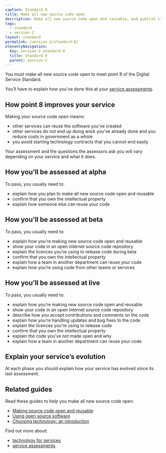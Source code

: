 ```yaml
---
caption: Standard 8
title: Make all new source code open
description: Make all new source code open and reusable, and publish it under appropriate licences (or provide a convincing explanation as to why this cannot be done for specific subsets of the source code).
tags:
  - standard
  - version-2
layout: standard
permalink: /version-2/standard-8/
eleventyNavigation:
  key: version-2-standard-8
  title: Standard 8
  parent: version-2
---
```


You must make all new source code open to meet point 8 of the Digital Service Standard.

You’ll have to explain how you’ve done this at your [service assessments](https://www.gov.uk/service-manual/service-assessments/how-service-assessments-work).

## How point 8 improves your service

Making your source code open means:

- other services can reuse the software you’ve created
- other services do not end up doing work you’ve already done and you reduce costs in government as a whole
- you avoid starting technology contracts that you cannot end easily

Your assessment and the questions the assessors ask you will vary depending on your service and what it does.

## How you’ll be assessed at alpha

To pass, you usually need to:

- explain how you plan to make all new source code open and reusable
- confirm that you own the intellectual property
- explain how someone else can reuse your code

## How you’ll be assessed at beta

To pass, you usually need to:

- explain how you’re making new source code open and reusable
- show your code in an open internet source code repository
- explain the licences you’re using to release code during beta
- confirm that you own the intellectual property
- explain how a team in another department can reuse your code
- explain how you’re using code from other teams or services

## How you’ll be assessed at live

To pass, you usually need to:

- explain how you’re making new source code open and reusable
- show your code in an open internet source code repository
- describe how you accept contributions and comments on the code
- explain how you’re handling updates and bug fixes to the code
- explain the licences you’re using to release code
- confirm that you own the intellectual property
- explain the code you’ve not made open and why
- explain how a team in another department can reuse your code

## Explain your service’s evolution

At each phase you should explain how your service has evolved since its last assessment.

## Related guides

Read these guides to help you make all new source code open:

- [Making source code open and reusable](https://www.gov.uk/service-manual/technology/making-source-code-open-and-reusable)
- [Using open source software](https://www.gov.uk/service-manual/making-software/open-source.html)
- [Choosing technology: an introduction](https://www.gov.uk/service-manual/technology/choosing-technology-an-introduction)

Find out more about:

- [technology for services](https://www.gov.uk/service-manual/technology)
- [service assessments](https://www.gov.uk/service-manual/service-assessments)
